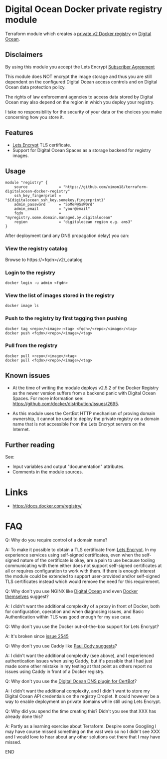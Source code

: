 # Digital Ocean Docker private registry module
Terraform module which creates a [private v2 Docker registry](https://docs.docker.com/registry/) on [Digital Ocean](https://digitalocean.com/).

## Disclaimers
By using this module you accept the Lets Encrypt [Subscriber Agreement](https://letsencrypt.org/repository/)

This module does NOT encrypt the image storage and thus you are still dependent on the configured Digital Ocean access controls and on Digital Ocean data protection policy.

The rights of law enforcement agencies to access data stored by Digital Ocean may also depend on the region in which you deploy your registry.

I take no responsibility for the security of your data or the choices you make concerning how you store it.

## Features
* [Lets Encrypt](https://letsencrypt.org/) TLS certificate.
* Support for Digital Ocean Spaces as a storage backend for registry images.

## Usage
```
module "registry" {
    source              = "https://github.com/ximon18/terraform-digitalocean-docker-registry"
    ssh_key_fingerprint = "${digitalocean_ssh_key.somekey.fingerprint}"
    admin_password      = "SoMeP@SsW0rd"
    admin_email         = "your@email"
    fqdn                = "myregistry.some.domain.managed.by.digitalocean"
    region              = "digitalocean region e.g. ams3"
}
```

After deployment (and any DNS propagation delay) you can:

### View the registry catalog
Browse to https://\<fqdn\>/v2/_catalog
### Login to the registry
    docker login -u admin <fqdn>
### View the list of images stored in the registry
    docker image ls
### Push to the registry by first tagging then pushing
    docker tag <repo>/<image>:<tag> <fqdn>/<repo>/<image>/<tag>
    docker push <fqdn>/<repo>/<image>/<tag>
### Pull from the registry
    docker pull <repo>/<image>/<tag>
    docker pull <fqdn>/<repo>/<image>/<tag>

## Known issues
- At the time of writing the module deploys v2.5.2 of the Docker Registry as the newer version suffers from a backend panic with Digital Ocean Spaces. For more information see: https://github.com/docker/distribution/issues/2695.

- As this module uses the CertBot HTTP mechanism of proving domain ownership, it cannot be used to deploy the private registry on a domain name that is not accessible from the Lets Encrypt servers on the Internet.

## Further reading
See:
- Input variables and output "documentation" attributes.
- Comments in the module sources.

# Links
- https://docs.docker.com/registry/

# FAQ
Q: Why do you require control of a domain name?

A: To make it possible to obtain a TLS certificate from [Lets Encrypt](https://letsencrypt.org/). In my experience services using self-signed certificates, even when the self-signed nature of the certificate is okay, are a pain to use because tooling communicating with them either does not support self-signed certificates at all or requires configuration to work with them. If there is enough interest the module could be extended to support user-provided and/or self-signed TLS certificates instead which would remove the need for this requirement.

Q: Why don't you use NGINX like [Digital Ocean](https://www.digitalocean.com/community/tutorials/how-to-set-up-a-private-docker-registry-on-ubuntu-18-04) and even [Docker themselves](https://docs.docker.com/registry/deploying/#more-advanced-authentication) suggest?

A: I didn't want the additional complexity of a proxy in front of Docker, both for configuration, operation and when diagnosing issues, and Basic Authentication within TLS was good enough for my use case.

Q: Why don't you use the Docker out-of-the-box support for Lets Encrypt?

A: It's broken since [issue 2545](https://github.com/docker/distribution/issues/2545)

Q: Why don't you use Caddy like [Paul Cody suggests](https://medium.com/@pcj/your-own-private-docker-repository-with-digitalocean-and-caddy-aug-26-2017-3e30859363ae)?

A: I didn't want the additional complexity (see above), and I experienced authentication issues when using Caddy, but it's possible that I had just made some other mistake in my testing at that point as others report no issues using Caddy in front of a Docker registry.

Q: Why don't you use the [Digital Ocean DNS plugin for CertBot](https://certbot-dns-digitalocean.readthedocs.io/en/stable/)?

A: I didn't want the additional complexity, and I didn't want to store my Digital Ocean API credentials on the registry Droplet. It could however be a way to enable deployment on private domains while still using Lets Encrypt.

Q: Why did you spend the time creating this? Didn't you see that XXX has already done this?

A: Partly as a learning exercise about Terraform. Despire some Googling I may have course missed something on the vast web so no I didn't see XXX and I would love to hear about any other solutions out there that I may have missed.

END